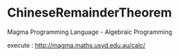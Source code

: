 # ChineseRemainderTheorem
Magma Programming Language - Algebraic Programming

execute : http://magma.maths.usyd.edu.au/calc/
